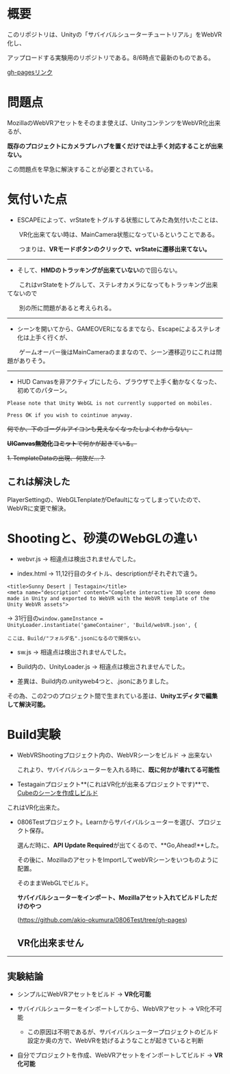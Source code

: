# 概要

このリポジトリは、Unityの「サバイバルシューターチュートリアル」をWebVR化し、

アップロードする実験用のリポジトリである。8/6時点で最新のものである。

[gh-pagesリンク](https://akio-okumura.github.io/ShootingWebGL/)

# 問題点

MozillaのWebVRアセットをそのまま使えば、UnityコンテンツをWebVR化出来るが、

**既存のプロジェクトにカメラプレハブを置くだけでは上手く対応することが出来ない。**

この問題点を早急に解決することが必要とされている。

# 気付いた点

- ESCAPEによって、vrStateをトグルする状態にしてみた為気付いたことは、

　　VR化出来てない時は、MainCamera状態になっているということである。

　　つまりは、**VRモードボタンのクリックで、vrStateに遷移出来てない。**

___

- そして、**HMDのトラッキングが出来ていない**ので回らない。

　　これはvrStateをトグルして、ステレオカメラになってもトラッキング出来てないので

　　別の所に問題があると考えられる。

___

- シーンを開いてから、GAMEOVERになるまでなら、Escapeによるステレオ化は上手く行くが、

　　ゲームオーバー後はMainCameraのままなので、シーン遷移辺りにこれは問題がありそう。

___

- HUD Canvasを非アクティブにしたら、ブラウザで上手く動かなくなった、初めてのパターン。

```
Please note that Unity WebGL is not currently supported on mobiles.

Press OK if you wish to cointinue anyway.
```

~~何でか、下のゴーグルアイコンも見えなくなったしよくわからない。~~

~~**UICanvas無効化コミット**で何かが起きている。~~

~~1. TemplateDataの出現、何故だ…？~~

## これは解決した

PlayerSettingの、WebGLTenplateがDefaultになってしまっていたので、WebVRに変更で解決。

# Shootingと、砂漠のWebGLの違い

- webvr.js -> 相違点は検出されませんでした。

- index.html -> 11,12行目のタイトル、descriptionがそれぞれで違う。

```
<title>Sunny Desert | Testagain</title>
<meta name="description" content="Complete interactive 3D scene demo made in Unity and exported to WebVR with the WebVR template of the Unity WebVR assets">
```
  -> 31行目の`window.gameInstance = UnityLoader.instantiate('gameContainer', 'Build/webVR.json', {`

    ここは、Build/"フォルダ名".jsonになるので関係ない。

- sw.js -> 相違点は検出されませんでした。

- Build内の、UnityLoader.js -> 相違点は検出されませんでした。

- 差異は、Build内の.unityweb4つと、.jsonにありました。

その為、この2つのプロジェクト間で生まれている差は、**Unityエディタで編集して解決可能。**

# Build実験

- WebVRShootingプロジェクト内の、WebVRシーンをビルド -> 出来ない

  これより、サバイバルシューターを入れる時に、**既に何かが壊れてる可能性**

- Testagainプロジェクト**(これはVR化が出来るプロジェクトです)**で、[Cubeのシーンを作成しビルド](https://github.com/akio-okumura/CubeRepository/tree/gh-pages)

 これはVR化出来た。

- 0806Testプロジェクト。Learnからサバイバルシューターを選び、プロジェクト保存。

  選んだ時に、**API Update Required**が出てくるので、**Go,Ahead!**した。

  その後に、MozillaのアセットをImportしてwebVRシーンをいつものように配置。

  そのままWebGLでビルド。

  **サバイバルシューターをインポート、Mozillaアセット入れてビルドしただけのやつ**

  (https://github.com/akio-okumura/0806Test/tree/gh-pages)

  ## VR化出来ません

___

## 実験結論

- シンプルにWebVRアセットをビルド -> **VR化可能**

- サバイバルシューターをインポートしてから、WebVRアセット -> VR化不可能

  - この原因は不明であるが、サバイバルシュータープロジェクトのビルド設定か奥の方で、WebVRを妨げるようなことが起きていると判断

- 自分でプロジェクトを作成、WebVRアセットをインポートしてビルド -> **VR化可能**

